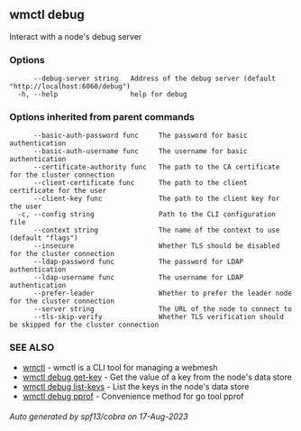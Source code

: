 ## wmctl debug

Interact with a node's debug server

### Options

```
      --debug-server string   Address of the debug server (default "http://localhost:6060/debug")
  -h, --help                  help for debug
```

### Options inherited from parent commands

```
      --basic-auth-password func     The password for basic authentication
      --basic-auth-username func     The username for basic authentication
      --certificate-authority func   The path to the CA certificate for the cluster connection
      --client-certificate func      The path to the client certificate for the user
      --client-key func              The path to the client key for the user
  -c, --config string                Path to the CLI configuration file
      --context string               The name of the context to use (default "flags")
      --insecure                     Whether TLS should be disabled for the cluster connection
      --ldap-password func           The password for LDAP authentication
      --ldap-username func           The username for LDAP authentication
      --prefer-leader                Whether to prefer the leader node for the cluster connection
      --server string                The URL of the node to connect to
      --tls-skip-verify              Whether TLS verification should be skipped for the cluster connection
```

### SEE ALSO

* [wmctl](wmctl.md)	 - wmctl is a CLI tool for managing a webmesh
* [wmctl debug get-key](wmctl_debug_get-key.md)	 - Get the value of a key from the node's data store
* [wmctl debug list-keys](wmctl_debug_list-keys.md)	 - List the keys in the node's data store
* [wmctl debug pprof](wmctl_debug_pprof.md)	 - Convenience method for go tool pprof

###### Auto generated by spf13/cobra on 17-Aug-2023

